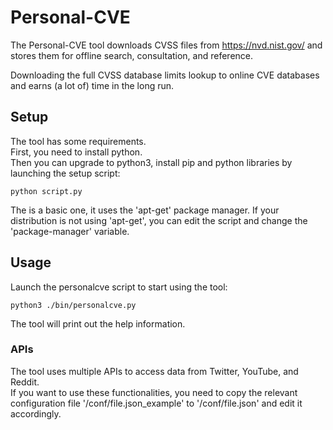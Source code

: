# Personal-CVE
The Personal-CVE tool downloads CVSS files from https://nvd.nist.gov/
and stores them for offline search, consultation, and reference.  

Downloading the full CVSS database limits lookup to online CVE databases and 
earns (a lot of) time in the long run.

## Setup
The tool has some requirements.  
First, you need to install python.  
Then you can upgrade to python3, install pip and python libraries by launching 
the setup script:  
```
python script.py
```
The is a basic one, it uses the 'apt-get' package manager. If your distribution is not 
using 'apt-get', you can edit the script and change the 'package-manager' 
variable.

## Usage
Launch the personalcve script to start using the tool:
```
python3 ./bin/personalcve.py
```
The tool will print out the help information.  

### APIs
The tool uses multiple APIs to access data from Twitter, YouTube, and Reddit.  
If you want to use these functionalities, you need to copy the relevant 
configuration file '/conf/file.json_example' to '/conf/file.json' and edit it 
accordingly.
